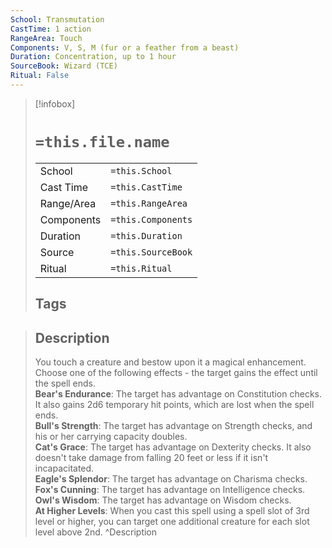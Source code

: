 ```yaml
---
School: Transmutation
CastTime: 1 action
RangeArea: Touch
Components: V, S, M (fur or a feather from a beast)
Duration: Concentration, up to 1 hour
SourceBook: Wizard (TCE)
Ritual: False
---
```

> [!infobox]
>
> # `=this.file.name`
> |            |                    |
> | ---------- | ------------------ |
> | School     | `=this.School`     |
> | Cast Time  | `=this.CastTime`   |
> | Range/Area | `=this.RangeArea`  |
> | Components | `=this.Components` |
> | Duration   | `=this.Duration`   |
> | Source     | `=this.SourceBook` |
> | Ritual     | `=this.Ritual`     |
>## Tags
>

> ## Description
> You touch a creature and bestow upon it a magical enhancement. Choose one of the following effects - the target gains the effect until the spell ends.<br> <b>Bear's Endurance</b>: The target has advantage on Constitution checks. It also gains 2d6 temporary hit points, which are lost when the spell ends.<br> <b>Bull's Strength</b>: The target has advantage on Strength checks, and his or her carrying capacity doubles.<br> <b>Cat's Grace</b>: The target has advantage on Dexterity checks. It also doesn't take damage from falling 20 feet or less if it isn't incapacitated.<br> <b>Eagle's Splendor</b>: The target has advantage on Charisma checks.<br> <b>Fox's Cunning</b>: The target has advantage on Intelligence checks.<br> <b>Owl's Wisdom</b>: The target has advantage on Wisdom checks.<br> <b>At Higher Levels</b>: When you cast this spell using a spell slot of 3rd level or higher, you can target one additional creature for each slot level above 2nd.
> ^Description